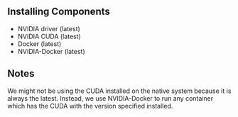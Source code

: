 
## Installing Components

* NVIDIA driver (latest)
* NVIDIA CUDA (latest)
* Docker (latest)
* NVIDIA-Docker (latest)

## Notes

We might not be using the CUDA installed on the native system because it is always the latest. Instead, we use NVIDIA-Docker to run any container which has the CUDA with the version specified installed.